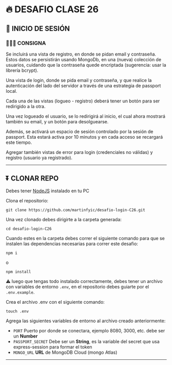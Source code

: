 # 🔥 DESAFIO CLASE 26

## 📲 INICIO DE SESIÓN

### 👨🏻‍💻 CONSIGNA

Se incluirá una vista de registro, en donde se pidan email y contraseña. Estos datos se persistirán usando MongoDb, en una (nueva) colección de usuarios, cuidando que la contraseña quede encriptada (sugerencia: usar la librería bcrypt).

Una vista de login, donde se pida email y contraseña, y que realice la autenticación del lado del servidor a través de una estrategia de passport local.

Cada una de las vistas (logueo - registro) deberá tener un botón para ser redirigido a la otra.

Una vez logueado el usuario, se lo redirigirá al inicio, el cual ahora mostrará también su email, y un botón para desolguearse.

Además, se activará un espacio de sesión controlado por la sesión de passport. Esta estará activa por 10 minutos y en cada acceso se recargará este tiempo.

Agregar también vistas de error para login (credenciales no válidas) y registro (usuario ya registrado).

---

## ⏬ CLONAR REPO

Debes tener [NodeJS](<[https://](https://nodejs.org/en/)>) instalado en tu PC

Clona el repositorio:

```
git clone https://github.com/martinfyic/desafio-login-C26.git
```

Una vez clonado debes dirigirte a la carpeta generada:

```
cd desafio-login-C26
```

Cuando estes en la carpeta debes correr el siguiente comando para que se instalen las dependencias necesarias para correr este desafio:

```
npm i
```

o

```
npm install
```

⚠️ luego que tengas todo instalado correctamente, debes tener un archivo con variables de entorno `.env`, en el repositorio debes guiarte por el `.env.example`.

Crea el archivo .env con el siguiente comando:

```
touch .env
```

Agrega las siguientes variables de entorno al archivo creado anteriormente:

- `PORT` Puerto por donde se conectara, ejemplo 8080, 3000, etc. debe ser un **Number**
- `PASSPORT_SECRET` Debe ser un **String**, es la variable del secret que usa express-session para formar el token
- `MONGO_URL` **URL** de MongoDB Cloud (mongo Atlas)

---
